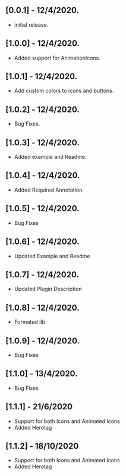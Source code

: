 ## [0.0.1] - 12/4/2020.

* initial release.

## [1.0.0] - 12/4/2020.

* Added support for AnimationIcons.

## [1.0.1] - 12/4/2020.

* Add custom colors to icons and buttons.

## [1.0.2] - 12/4/2020.

* Bug Fixes.

## [1.0.3] - 12/4/2020.

* Added example and Readme.

## [1.0.4] - 12/4/2020.

* Added Required Annotation.

## [1.0.5] - 12/4/2020.

* Bug Fixes

## [1.0.6] - 12/4/2020.

* Updated Example and Readme

## [1.0.7] - 12/4/2020.

* Updated Plugin Description

## [1.0.8] - 12/4/2020.

* Formated lib 

## [1.0.9] - 12/4/2020.

* Bug Fixes

## [1.1.0] - 13/4/2020.

* Bug Fixes

## [1.1.1] - 21/6/2020

* Support for both Icons and Animated Icons
* Added Herotag 

## [1.1.2] - 18/10/2020

* Support for both Icons and Animated Icons
* Added Herotag 